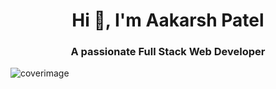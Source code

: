 
<h1 align="center">Hi 👋, I'm Aakarsh Patel</h1>
<h3 align="center">A passionate Full Stack Web Developer</h3>

<!-- ![logo](https://github.com/vrishabh081/vrishabh081/blob/main/cover.jpg) -->
<img src = "https://i.giphy.com/media/qgQUggAC3Pfv687qPC/giphy.webp" alt="coverimage"  />

<!--
**aakarshpatel84/aakarshpatel84** is a ✨ _special_ ✨ repository because its `README.md` (this file) appears on your GitHub profile.

Here are some ideas to get you started:

- 🔭 I’m currently working on ...
- 🌱 I’m currently learning ...
- 👯 I’m looking to collaborate on ...
- 🤔 I’m looking for help with ...
- 💬 Ask me about ...
- 📫 How to reach me: ...
- 😄 Pronouns: ...
- ⚡ Fun fact: ...
-->


<!--
**aakarshpatel84/aakarshpatel84** is a ✨ _special_ ✨ repository because its `README.md` (this file) appears on your GitHub profile.

Here are some ideas to get you started:

- 🔭 I’m currently working on ...
- 🌱 I’m currently learning ...
- 👯 I’m looking to collaborate on ...
- 🤔 I’m looking for help with ...
- 💬 Ask me about ...
- 📫 How to reach me: ...
- 😄 Pronouns: ...
- ⚡ Fun fact: ...
-->
